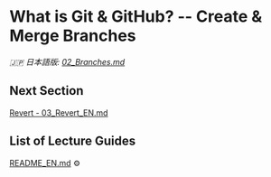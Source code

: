 # What is Git & GitHub? -- Create & Merge Branches

_🇯🇵 日本語版: [02_Branches.md](02_Branches.md)_

## Next Section
[Revert - 03_Revert_EN.md](03_Revert_EN.md)

## List of Lecture Guides <!-- omit in toc -->
[README_EN.md](README_EN.md) ⚙️
